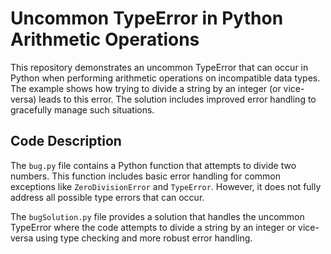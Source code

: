 # Uncommon TypeError in Python Arithmetic Operations

This repository demonstrates an uncommon TypeError that can occur in Python when performing arithmetic operations on incompatible data types.  The example shows how trying to divide a string by an integer (or vice-versa) leads to this error.  The solution includes improved error handling to gracefully manage such situations. 

## Code Description

The `bug.py` file contains a Python function that attempts to divide two numbers. This function includes basic error handling for common exceptions like `ZeroDivisionError` and `TypeError`. However, it does not fully address all possible type errors that can occur. 

The `bugSolution.py` file provides a solution that handles the uncommon TypeError where the code attempts to divide a string by an integer or vice-versa using type checking and more robust error handling.